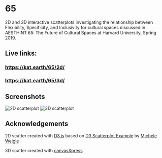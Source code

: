 # 65

2D and 3D interactive scatterplots investigating the relationship between Flexibility, Specificity, and Inclusivity for cultural spaces discussed in AESTHINT 65: The Future of Cultural Spaces at Harvard University, Spring 2019.

## Live links:
### https://kat.earth/65/2d/
### https://kat.earth/65/3d/

## Screenshots

![2D scatterplot](https://kat.earth/65/2d.png "2D scatterplot")
![3D scatterplot](https://kat.earth/65/3d.png "3D scatterplot")

## Acknowledgements

2D scatter created with [D3.js](https://d3js.org/) based on [D3 Scatterplot Example](http://bl.ocks.org/weiglemc/6185069) by [Michele Weigle](https://github.com/weiglemc)

3D scatter created with [canvasXpress](https://canvasxpress.org/html/index.html)
